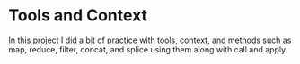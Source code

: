 # Tools and Context

In this project I did a bit of practice with tools, context, and methods such as map, reduce, filter, concat, and splice using them along with call and apply.
